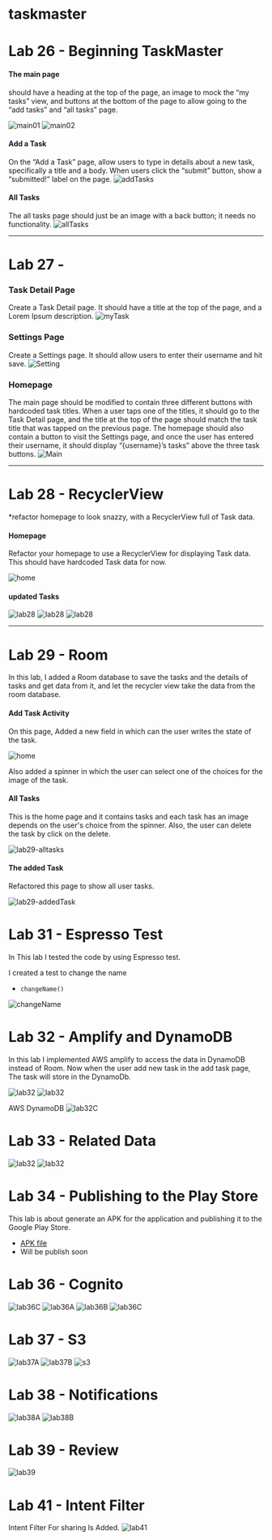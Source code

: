# taskmaster

# Lab 26 - Beginning TaskMaster
#### The main page
should have a heading at the top of the page, an image to mock the “my tasks” view, and buttons at the bottom of the page to allow going to the “add tasks” and “all tasks” page.

![main01](screenshots/main-activity-01.PNG)
![main02](screenshots/main-activity-02.PNG)

#### Add a Task
On the “Add a Task” page, allow users to type in details about a new task, specifically a title and a body. When users click the “submit” button, show a “submitted!” label on the page.
![addTasks](screenshots/add-task.PNG)

#### All Tasks
The all tasks page should just be an image with a back button; it needs no functionality.
![allTasks](screenshots/all-tasks.PNG)

---

# Lab 27 - 
### Task Detail Page
Create a Task Detail page. It should have a title at the top of the page, and a Lorem Ipsum description.
![myTask](screenshots/my-tasks-27.PNG)

### Settings Page
Create a Settings page. It should allow users to enter their username and hit save.
![Setting](screenshots/add-user.PNG)

### Homepage
The main page should be modified to contain three different buttons with hardcoded task titles. When a user taps one of the titles, it should go to the Task Detail page, and the title at the top of the page should match the task title that was tapped on the previous page.
The homepage should also contain a button to visit the Settings page, and once the user has entered their username, it should display “{username}’s tasks” above the three task buttons.
![Main](screenshots/lab27-main.PNG)

--- 

# Lab 28 - RecyclerView
*refactor  homepage to look snazzy, with a RecyclerView full of Task data.
#### Homepage
Refactor your homepage to use a RecyclerView for displaying Task data. This should have hardcoded Task data for now.

![home](screenshots/lab28-allTasks.PNG)
#### updated Tasks
![lab28](screenshots/lab28-01.PNG)
![lab28](screenshots/lab28-02.PNG)
![lab28](screenshots/lab28-03.PNG)

---

# Lab 29 - Room
In this lab, I added a Room database to save the tasks and the details of tasks and get data from it, and let the recycler view take the data from the room database.

#### Add Task Activity
On this page, Added a new field in which can the user writes the state of the task.

![home](screenshots/lab29.PNG)

Also added a spinner in which the user can select one of the choices for the image of the task.

#### All Tasks
This is the home page and it contains tasks and each task has an image depends on the user's choice from the spinner. Also, the user can delete the task by click on the delete.

![lab29-alltasks](screenshots/lab29-added.PNG)


#### The added Task
Refactored this page to show all user tasks.

![lab29-addedTask](screenshots/lab29-details.PNG)


# Lab 31 - Espresso Test
In This lab I tested the code by using Espresso test.

I created a test to change the name

- `changeName()`

![changeName](screenshots/lab31.PNG)

# Lab 32 - Amplify and DynamoDB
In this lab I implemented AWS amplify to access the data in DynamoDB instead of Room.
Now when the user add new task in the add task page, The task will store in the DynamoDb.

![lab32](screenshots/lab32.PNG)
![lab32](screenshots/lab32B.PNG)

AWS DynamoDB
![lab32C](screenshots/lab33.PNG)

# Lab 33 - Related Data
![lab32](screenshots/lab32.PNG)
![lab32](screenshots/lab32B.PNG)

# Lab 34 - Publishing to the Play Store
This lab is about generate an APK for the application and publishing it to the Google Play Store.
- [APK file](xx)
- Will be publish soon

# Lab 36 - Cognito
![lab36C](screenshots/lab36D.PNG)
![lab36A](screenshots/lab36A.PNG)
![lab36B](screenshots/lab36B.PNG)
![lab36C](screenshots/lab36c.PNG)


# Lab 37 - S3
![lab37A](screenshots/lab37A.PNG)
![lab37B](screenshots/lab37B.PNG)
![s3](screenshots/s3.PNG)

# Lab 38 - Notifications
![lab38A](screenshots/lab38.PNG)
![lab38B](screenshots/lab38B.PNG)

# Lab 39 - Review
![lab39](screenshots/lab39.PNG)


# Lab 41 - Intent Filter
Intent Filter For sharing Is Added.
![lab41](screenshots/lab41.PNG)
